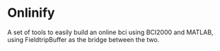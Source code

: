 Onlinify
========

A set of tools to easily build an online bci using BCI2000 and MATLAB, using FieldtripBuffer as the bridge between the two.
